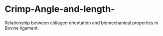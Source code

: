 # Crimp-Angle-and-length-
Relationship between collagen orientation and biomechanical properties in Bovine ligament. 
